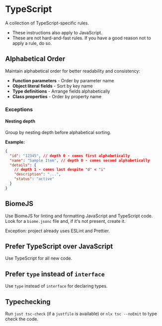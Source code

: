 # TypeScript

A collection of TypeScript-specific rules.

- These instructions also apply to JavaScript.
- These are not hard-and-fast rules. If you have a good reason not to apply a rule, do so.

## Alphabetical Order

Maintain alphabetical order for better readability and consistency:

- **Function parameters** - Order by parameter name
- **Object literal fields** - Sort by key name
- **Type definitions** - Arrange fields alphabetically
- **Class properties** - Order by property name

### Exceptions

#### Nesting depth

Group by nesting depth before alphabetical sorting.

**Example:**

```json
{
  "id": "12345", // depth 0 - comes first alphabetically
  "name": "Sample Item", // depth 0 - comes second alphabetically
  "details": {
    // depth 1 - comes last despite "d" < "i"
    "description": "...",
    "status": "active"
  }
}
```

## BiomeJS

Use BiomeJS for linting and formatting JavaScript and TypeScript code. Look for a `biome.jsonc` file and, if it's not
present, create it.

Exception: project already uses ESLint and Prettier.

## Prefer TypeScript over JavaScript

Use TypeScript for all new code.

## Prefer `type` instead of `interface`

Use `type` instead of `interface` for declaring types.

## Typechecking

Run `just tsc-check` (if a `justfile` is available) or `nlx tsc --noEmit` to type check the code.
